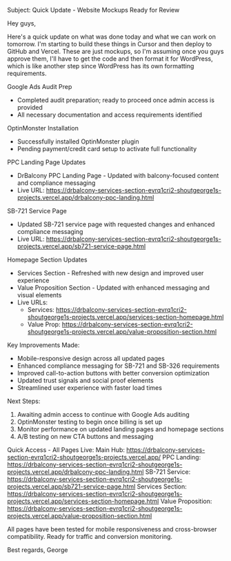 Subject: Quick Update - Website Mockups Ready for Review

Hey guys,

Here's a quick update on what was done today and what we can work on tomorrow. I'm starting to build these things in Cursor and then deploy to GitHub and Vercel. These are just mockups, so I'm assuming once you guys approve them, I'll have to get the code and then format it for WordPress, which is like another step since WordPress has its own formatting requirements.

Google Ads Audit Prep
- Completed audit preparation; ready to proceed once admin access is provided
- All necessary documentation and access requirements identified

OptinMonster Installation
- Successfully installed OptinMonster plugin
- Pending payment/credit card setup to activate full functionality

PPC Landing Page Updates
- DrBalcony PPC Landing Page - Updated with balcony-focused content and compliance messaging
- Live URL: https://drbalcony-services-section-evrq1cri2-shoutgeorge1s-projects.vercel.app/drbalcony-ppc-landing.html

SB-721 Service Page
- Updated SB-721 service page with requested changes and enhanced compliance messaging
- Live URL: https://drbalcony-services-section-evrq1cri2-shoutgeorge1s-projects.vercel.app/sb721-service-page.html

Homepage Section Updates
- Services Section - Refreshed with new design and improved user experience
- Value Proposition Section - Updated with enhanced messaging and visual elements
- Live URLs:
  - Services: https://drbalcony-services-section-evrq1cri2-shoutgeorge1s-projects.vercel.app/services-section-homepage.html
  - Value Prop: https://drbalcony-services-section-evrq1cri2-shoutgeorge1s-projects.vercel.app/value-proposition-section.html

Key Improvements Made:
- Mobile-responsive design across all updated pages
- Enhanced compliance messaging for SB-721 and SB-326 requirements
- Improved call-to-action buttons with better conversion optimization
- Updated trust signals and social proof elements
- Streamlined user experience with faster load times

Next Steps:
1. Awaiting admin access to continue with Google Ads auditing
2. OptinMonster testing to begin once billing is set up
3. Monitor performance on updated landing pages and homepage sections
4. A/B testing on new CTA buttons and messaging

Quick Access - All Pages Live:
Main Hub: https://drbalcony-services-section-evrq1cri2-shoutgeorge1s-projects.vercel.app/
PPC Landing: https://drbalcony-services-section-evrq1cri2-shoutgeorge1s-projects.vercel.app/drbalcony-ppc-landing.html
SB-721 Service: https://drbalcony-services-section-evrq1cri2-shoutgeorge1s-projects.vercel.app/sb721-service-page.html
Services Section: https://drbalcony-services-section-evrq1cri2-shoutgeorge1s-projects.vercel.app/services-section-homepage.html
Value Proposition: https://drbalcony-services-section-evrq1cri2-shoutgeorge1s-projects.vercel.app/value-proposition-section.html

All pages have been tested for mobile responsiveness and cross-browser compatibility. Ready for traffic and conversion monitoring.

Best regards,
George
